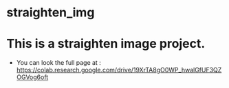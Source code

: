 # straighten_img
# This is a straighten image project. 

* You can look the full page at : https://colab.research.google.com/drive/19XrTA8gO0WP_hwalGfUF3QZOGVog6oft
